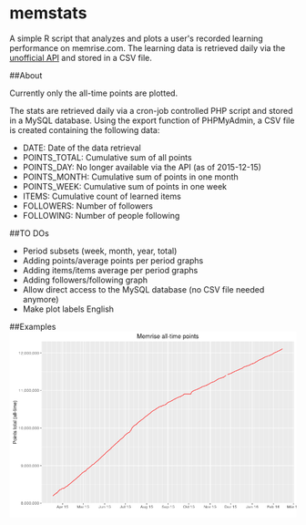 # memstats

A simple R script that analyzes and plots a user's recorded learning performance on memrise.com. The learning data is
retrieved daily via the [unofficial API](https://github.com/carpiediem/memrise-enhancement-suite/wiki/Unofficial-Documentation-for-the-Memrise-API) and stored in a CSV file. 

##About

Currently only the all-time points are plotted.

The stats are retrieved daily via a cron-job controlled PHP script and stored
in a MySQL database. Using the export function of PHPMyAdmin, a CSV file is created containing the following data:

* DATE:         Date of the data retrieval
* POINTS_TOTAL: Cumulative sum of all points
* POINTS_DAY:   No longer available via the API (as of 2015-12-15)
* POINTS_MONTH: Cumulative sum of points in one month
* POINTS_WEEK:  Cumulative sum of points in one week
* ITEMS:        Cumulative count of learned items
* FOLLOWERS:    Number of followers
* FOLLOWING:    Number of people following

##TO DOs
* Period subsets (week, month, year, total)
* Adding points/average points per period graphs
* Adding items/items average per period graphs
* Adding followers/following graph
* Allow direct access to the MySQL database (no CSV file needed anymore)
* Make plot labels English

##Examples
![Total points](./plots/points_total.png)
